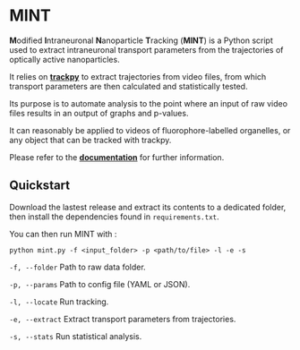 **MINT**
========

**M**odified **I**ntraneuronal **N**anoparticle **T**racking (**MINT**) is a Python script used to extract intraneuronal transport parameters from the trajectories of optically active nanoparticles.

It relies on [**trackpy**](https://github.com/soft-matter/trackpy) to extract trajectories from video files, from which transport parameters are then calculated and statistically tested.

Its purpose is to automate analysis to the point where an input of raw video files results in an output of graphs and p-values.

It can reasonably be applied to videos of fluorophore-labelled organelles, or any object that can be tracked with trackpy.

Please refer to the [**documentation**](https://lumin-mint.readthedocs.io/en/latest/) for further information.

Quickstart
---

Download the lastest release and extract its contents to a dedicated folder, then install the dependencies found in `requirements.txt`.

You can then run MINT with :

``python mint.py -f <input_folder> -p <path/to/file> -l -e -s``

``-f, --folder``
    Path to raw data folder.

``-p, --params``
    Path to config file (YAML or JSON).

``-l, --locate``
    Run tracking.

``-e, --extract``
    Extract transport parameters from trajectories.

``-s, --stats``
    Run statistical analysis.
